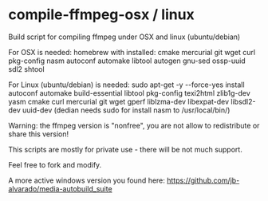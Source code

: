 # compile-ffmpeg-osx / linux
Build script for compiling ffmpeg under OSX and linux (ubuntu/debian)

For OSX is needed: homebrew with installed: cmake mercurial git wget curl pkg-config nasm autoconf automake libtool autogen gnu-sed ossp-uuid sdl2 shtool

For Linux (ubuntu/debian) is needed: sudo apt-get -y --force-yes install autoconf automake build-essential libtool pkg-config texi2html zlib1g-dev yasm cmake curl mercurial git wget gperf liblzma-dev libexpat-dev libsdl2-dev uuid-dev (dedian needs sudo for install nasm to /usr/local/bin/)

Warning: the ffmpeg version is "nonfree", you are not allow to redistribute or share this version!

This scripts are mostly for private use - there will be not much support.

Feel free to fork and modify.

A more active windows version you found here: https://github.com/jb-alvarado/media-autobuild_suite
